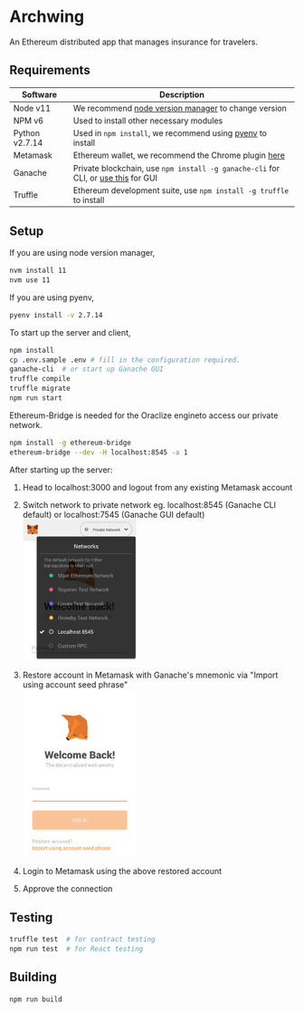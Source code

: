 # Archwing

An Ethereum distributed app that manages insurance for travelers.

## Requirements
| Software       | Description                                                                                       |
|----------------|---------------------------------------------------------------------------------------------------|
| Node v11       | We recommend [node version manager](https://github.com/creationix/nvm) to change version          |
| NPM v6         | Used to install other necessary modules                                                           |
| Python v2.7.14 | Used in `npm install`, we recommend using [pyenv](https://github.com/pyenv/pyenv) to install      |
| Metamask       | Ethereum wallet, we recommend the Chrome plugin [here](https://metamask.io/)                      |
| Ganache        | Private blockchain, use `npm install -g ganache-cli` for CLI, or [use this](https://truffleframework.com/ganache) for GUI          |
| Truffle        | Ethereum development suite, use `npm install -g truffle` to install                               |


## Setup
If you are using node version manager,
```sh
nvm install 11
nvm use 11
```

If you are using pyenv,
```sh
pyenv install -v 2.7.14
```

To start up the server and client,
```sh
npm install
cp .env.sample .env # fill in the configuration required.
ganache-cli  # or start up Ganache GUI
truffle compile
truffle migrate
npm run start
```

Ethereum-Bridge is needed for the Oraclize engineto access our private network.
```sh
npm install -g ethereum-bridge
ethereum-bridge --dev -H localhost:8545 -a 1
```

After starting up the server:

1. Head to localhost:3000 and logout from any existing Metamask account

2. Switch network to private network eg. localhost:8545 (Ganache CLI default) or localhost:7545 (Ganache GUI default)
    <br><img src="images/metamask_networks.png" width="200">

3. Restore account in Metamask with Ganache's mnemonic 
    via "Import using account seed phrase"
    <br><img src="images/metamask_seed.png" width="200">

4. Login to Metamask using the above restored account

5. Approve the connection


## Testing
```sh
truffle test  # for contract testing
npm run test  # for React testing
```


## Building
```sh
npm run build
```
